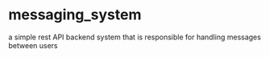 # messaging_system
a simple rest API backend system that is responsible for handling messages between users
